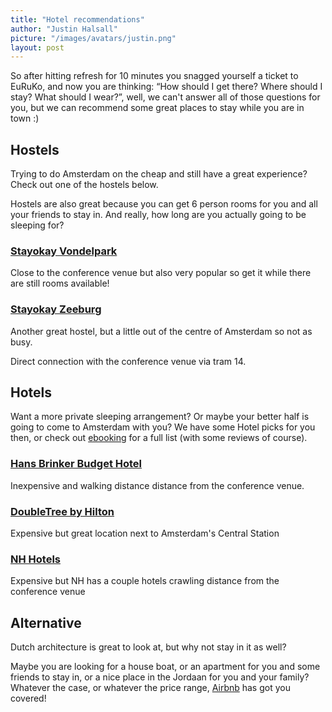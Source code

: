```yaml
---
title: "Hotel recommendations"
author: "Justin Halsall"
picture: "/images/avatars/justin.png"
layout: post
---
```

So after hitting refresh for 10 minutes you snagged yourself a ticket to EuRuKo, and now you are thinking: “How should I get there? Where should I stay? What should I wear?”, well, we can't answer all of those questions for you, but we can recommend some great places to stay while you are in town :)

## Hostels

Trying to do Amsterdam on the cheap and still have a great experience? Check out one of the hostels below.

Hostels are also great because you can get 6 person rooms for you and all your friends to stay in. And really, how long are you actually going to be sleeping for?

### [Stayokay Vondelpark](http://www.stayokay.com/amsterdam)
Close to the conference venue but also very popular so get it while there are still rooms available!

### [Stayokay Zeeburg](http://www.stayokay.com/zeeburg)
Another great hostel, but a little out of the centre of Amsterdam so not as busy.

Direct connection with the conference venue via tram 14.

## Hotels

Want a more private sleeping arrangement? Or maybe your better half is going to come to Amsterdam with you? We have some Hotel picks for you then, or check out [ebooking](http://www.ebooking.com/en/destinations/hotels-in/amsterdam) for a full list (with some reviews of course).

### [Hans Brinker Budget Hotel](http://www.hans-brinker.com/)
Inexpensive and walking distance distance from the conference venue.

### [DoubleTree by Hilton](http://doubletree1.hilton.com/en_US/dt/hotel/AMSCSDI-DoubleTree-by-Hilton-Hotel-Amsterdam-Centraal-Station-/index.do)
Expensive but great location next to Amsterdam's Central Station

### [NH Hotels](http://www.nh-hotels.com/nh/en/hotels/the-netherlands/amsterdam.html)
Expensive but NH has a couple hotels crawling distance from the conference venue


## Alternative

Dutch architecture is great to look at, but why not stay in it as well?

Maybe you are looking for a house boat, or an apartment for you and some friends to stay in, or a nice place in the Jordaan for you and your family? Whatever the case, or whatever the price range, [Airbnb](http://airbnb.com) has got you covered!